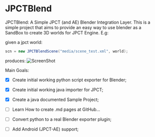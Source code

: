 JPCTBlend
=========

JPCTBlend: A Simple JPCT (and AE) Blender Integration Layer. This is a simple project that aims to provide an easy way to use blender as a SandBox to create 3D worlds for JPCT Engine. E.g:

given a jpct world:
```java
scn = new JPCTBlendScene("media/scene_test.xml", world);

```
produces:
![ScreenShot](/screenshots/initial.jpg)


Main Goals:

- [x] Create initial working python script exporter for Blender;
- [x] Create initial working java importer for JPCT;
- [x] Create a java documented Sample Project;
- [ ] Learn How to create .md pages at GitHub...
- [ ] Convert python to a real Blender exporter plugin;
- [ ] Add Android  (JPCT-AE) support;
 
